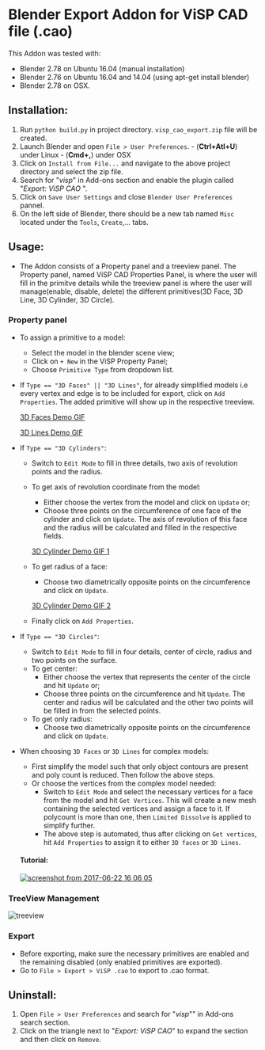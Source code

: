 # Blender Export Addon for ViSP CAD file (.cao)

This Addon was tested with:
- Blender 2.78 on Ubuntu 16.04 (manual installation)
- Blender 2.76 on Ubuntu 16.04 and 14.04 (using apt-get install blender)
- Blender 2.78 on OSX.

## Installation:

  1. Run `python build.py` in project directory. `visp_cao_export.zip` file will be created.
  2. Launch Blender and open `File > User Preferences`.
    - (**Ctrl+Atl+U**) under Linux
    - (**Cmd+,**) under OSX
  3. Click on `Install from File...` and navigate to the above project directory and select the zip file.
  4. Search for "*visp*" in Add-ons section and enable the plugin called "*Export: ViSP CAO* ".
  5. Click on `Save User Settings` and close `Blender User Preferences` pannel.
  6. On the left side of Blender, there should be a new tab named `Misc` located under the `Tools`, `Create`,... tabs.

## Usage:

- The Addon consists of a Property panel and a treeview panel. The Property panel, named ViSP CAD Properties Panel, is where
the user will fill in the primitve details while the treeview panel is where the user will manage(enable, disable, delete) the different primitives(3D Face, 3D Line, 3D Cylinder, 3D Circle).

### Property panel

* To assign a primitive to a model:
    * Select the model in the blender scene view;
    * Click on `+ New` in the ViSP Property Panel;
    * Choose `Primitive Type` from dropdown list.

* If `Type == "3D Faces" || "3D Lines"`, for already simplified models i.e every vertex and edge is to be included for export, click on `Add Properties`. The added primitive will show up in the respective treeview.


    [3D Faces Demo GIF](https://user-images.githubusercontent.com/11690674/27374715-7f85c152-5675-11e7-94d4-0a4591192a3b.gif)

    [3D Lines Demo GIF](https://user-images.githubusercontent.com/11690674/27374720-81d4e410-5675-11e7-883e-762bfc0f2f36.gif)

* If `Type == "3D Cylinders"`:
    * Switch to `Edit Mode` to fill in three details, two axis of revolution points and the radius.
    * To get axis of revolution coordinate from the model:
        * Either choose the vertex from the model and click on `Update` or;
        * Choose three points on the circumference of one face of the cylinder and click on `Update`. The axis of revolution of this face and the radius will be calculated and filled in the respective fields.

        [3D Cylinder Demo GIF 1](https://user-images.githubusercontent.com/11690674/27380499-0d018996-5688-11e7-96f7-60947528495d.gif)
    * To get radius of a face:
        * Choose two diametrically opposite points on the circumference and click on `Update`.
        
        [3D Cylinder Demo GIF 2](https://user-images.githubusercontent.com/11690674/27380505-0f02a996-5688-11e7-9996-e8101ec771b3.gif)

    * Finally click on `Add Properties`.

* If `Type == "3D Circles"`:
    * Switch to `Edit Mode` to fill in four details, center of circle, radius and two points on the surface.
    * To get center:
        * Either choose the vertex that represents the center of the circle and hit `Update` or;
        * Choose three points on the circumference and hit `Update`. The center and radius will be calculated and the other two points will be filled in from the selected points.
    * To get only radius:
        * Choose two diametrically opposite points on the circumference and click on `Update`.

* When choosing `3D Faces` or `3D Lines` for complex models:
  * First simplify the model such that only object contours are present and poly count is reduced. Then follow the above steps.
  * Or choose the vertices from the complex model needed:
    * Switch to `Edit Mode` and select the necessary vertices for a face from the model and hit `Get Vertices`.
      This will create a new mesh containing the selected vertices and assign a face to it. If polycount is more than one, then `Limited Dissolve` is applied to simplify further.
    * The above step is automated, thus after clicking on `Get vertices`, hit `Add Properties` to assign it to either `3D faces` or `3D Lines`.

  #### Tutorial:
  [![screenshot from 2017-06-22 16 06 05](https://user-images.githubusercontent.com/11690674/27435385-bfc89d6c-5764-11e7-86c7-ec281f981603.png)](https://youtu.be/jeihOFwtSoI)

### TreeView Management

![treeview](https://user-images.githubusercontent.com/11690674/27358411-2ed79f88-561f-11e7-8011-f0406b564477.png)


### Export

* Before exporting, make sure the necessary primitives are enabled and the remaining disabled (only enabled primitives are exported).
* Go to `File > Export > ViSP .cao` to export to .cao format.

## Uninstall:

  1. Open `File > User Preferences` and search for "*visp*"" in Add-ons search section. 
  2. Click on the triangle next to "*Export: ViSP CAO*" to expand the section and then click on `Remove`.
  